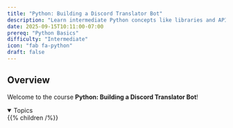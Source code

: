 ```yaml
---
title: "Python: Building a Discord Translator Bot"
description: "Learn intermediate Python concepts like libraries and APIs with Discord integration"
date: 2025-09-15T10:11:00-07:00
prereq: "Python Basics"
difficulty: "Intermediate"
icon: "fab fa-python"
draft: false
---
```


## Overview

Welcome to the course **Python: Building a Discord Translator Bot**!

<details open>
<summary>Topics</summary>
{{% children /%}}
</details>
